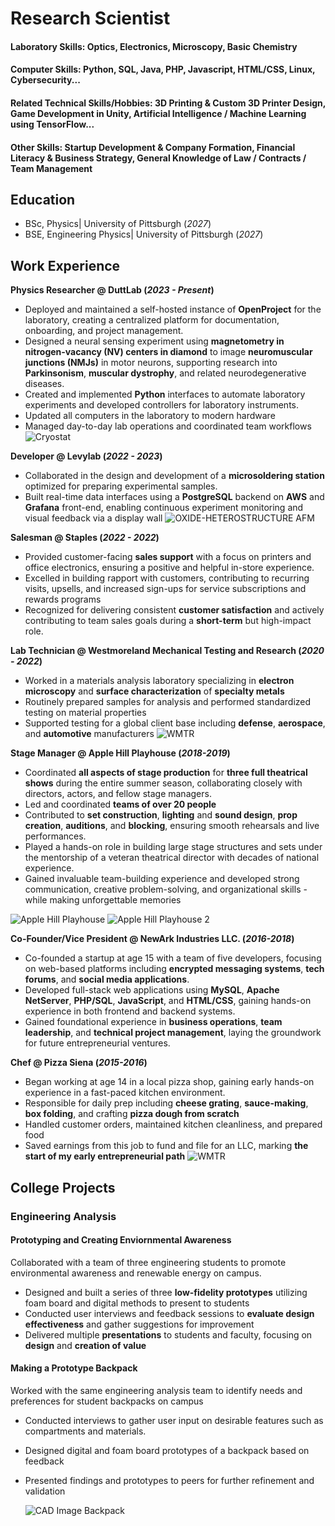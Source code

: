 # Research Scientist

#### Laboratory Skills: Optics, Electronics, Microscopy, Basic Chemistry

#### Computer Skills: Python, SQL, Java, PHP, Javascript, HTML/CSS, Linux, Cybersecurity...

#### Related Technical Skills/Hobbies: 3D Printing & Custom 3D Printer Design, Game Development in Unity, Artificial Intelligence / Machine Learning using TensorFlow...

#### Other Skills: Startup Development & Company Formation, Financial Literacy & Business Strategy, General Knowledge of Law / Contracts / Team Management

## Education
- BSc, Physics| University of Pittsburgh (_2027_)								       		
- BSE, Engineering Physics| University of Pittsburgh (_2027_)	 			        		

## Work Experience
**Physics Researcher @ DuttLab (_2023 - Present_)**
- Deployed and maintained a self-hosted instance of **OpenProject** for the laboratory, creating a centralized platform for documentation, onboarding, and project management.
- Designed a neural sensing experiment using **magnetometry in nitrogen-vacancy (NV) centers in diamond** to image **neuromuscular junctions (NMJs)** in motor neurons, supporting research into **Parkinsonism**, **muscular dystrophy**, and related neurodegenerative diseases.
- Created and implemented **Python** interfaces to automate laboratory experiments and developed controllers for laboratory instruments.
- Updated all computers in the laboratory to modern hardware
- Managed day-to-day lab operations and coordinated team workflows
 ![Cryostat](/assets/images/cryostat.jpg)


**Developer @ Levylab (_2022 - 2023_)**
- Collaborated in the design and development of a **microsoldering station** optimized for preparing experimental samples.
- Built real-time data interfaces using a **PostgreSQL** backend on **AWS** and **Grafana** front-end, enabling continuous experiment monitoring and visual feedback via a display wall 
![OXIDE-HETEROSTRUCTURE AFM](/assets/images/c-AFM.png)

**Salesman @ Staples (_2022 - 2022_)**
- Provided customer-facing **sales support** with a focus on printers and office electronics, ensuring a positive and helpful in-store experience.
- Excelled in building rapport with customers, contributing to recurring visits, upsells, and increased sign-ups for service subscriptions and rewards programs
- Recognized for delivering consistent **customer satisfaction** and actively contributing to team sales goals during a **short-term** but high-impact role.

**Lab Technician @ Westmoreland Mechanical Testing and Research (_2020 - 2022_)**
- Worked in a materials analysis laboratory specializing in **electron microscopy** and **surface characterization** of **specialty metals** 
- Routinely prepared samples for analysis and performed standardized testing on material properties
- Supported testing for a global client base including **defense**, **aerospace**, and **automotive** manufacturers
![WMTR](/assets/images/wmtr.jpg)

**Stage Manager @ Apple Hill Playhouse (_2018-2019_)**
- Coordinated **all aspects of stage production** for **three full theatrical shows** during the entire summer season, collaborating closely with directors, actors, and fellow stage managers.
- Led and coordinated **teams of over 20 people** 
- Contributed to **set construction**, **lighting** and **sound design**, **prop creation**, **auditions**, and **blocking**, ensuring smooth rehearsals and live performances.
- Played a hands-on role in building large stage structures and sets under the mentorship of a veteran theatrical director with decades of national experience.
- Gained invaluable team-building experience and developed strong communication, creative problem-solving, and organizational skills - while making unforgettable memories

![Apple Hill Playhouse](/assets/images/apple_hill.jpg)
![Apple Hill Playhouse 2](/assets/images/apple_hill2.jpg)

**Co-Founder/Vice President @ NewArk Industries LLC. (_2016-2018_)**
- Co-founded a startup at age 15 with a team of five developers, focusing on web-based platforms including **encrypted messaging systems**, **tech forums**, and **social media applications**.
- Developed full-stack web applications using **MySQL**, **Apache NetServer**, **PHP/SQL**, **JavaScript**, and **HTML/CSS**, gaining hands-on experience in both frontend and backend systems.
- Gained foundational experience in **business operations**, **team leadership**, and **technical project management**, laying the groundwork for future entrepreneurial ventures.

**Chef @ Pizza Siena (_2015-2016_)**
- Began working at age 14 in a local pizza shop, gaining early hands-on experience in a fast-paced kitchen environment.
- Responsible for daily prep including **cheese grating**, **sauce-making**, **box folding**, and crafting **pizza dough from scratch**
- Handled customer orders, maintained kitchen cleanliness, and prepared food
- Saved earnings from this job to fund and file for an LLC, marking **the start of my early entrepreneurial path**
![WMTR](/assets/images/pizza_siena.jpg)

## College Projects
### Engineering Analysis
#### Prototyping and Creating Enviornmental Awareness
Collaborated with a team of three engineering students to promote environmental awareness and renewable energy on campus.
- Designed and built a series of three **low-fidelity prototypes** utilizing foam board and digital methods to present to students
- Conducted user interviews and feedback sessions to **evaluate design effectiveness** and gather suggestions for improvement
- Delivered multiple **presentations** to students and faculty, focusing on **design** and **creation of value**

#### Making a Prototype Backpack
Worked with the same engineering analysis team to identify needs and preferences for student backpacks on campus
- Conducted interviews to gather user input on desirable features such as compartments and materials.
- Designed digital and foam board prototypes of a backpack based on feedback
- Presented findings and prototypes to peers for further refinement and validation

  ![CAD Image Backpack](/assets/images/1000008045.jpg) 
